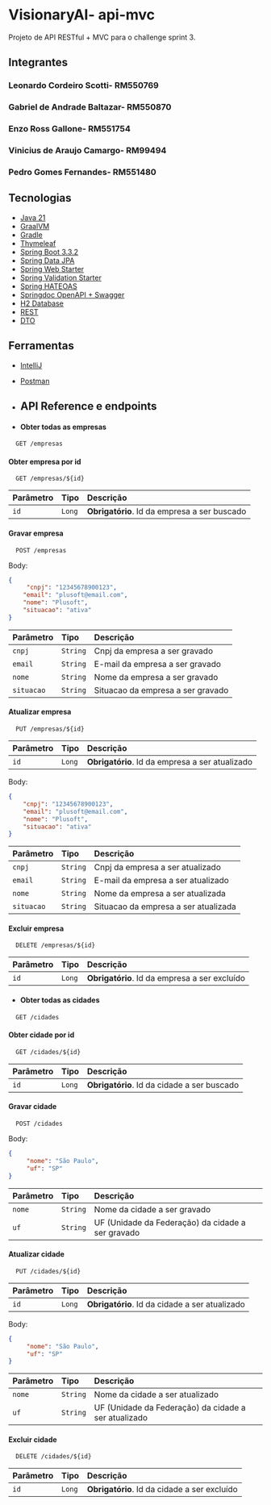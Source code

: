 # VisionaryAI- api-mvc

Projeto de API RESTful + MVC para o challenge sprint 3.

## Integrantes

### Leonardo Cordeiro Scotti- RM550769

### Gabriel de Andrade Baltazar- RM550870

### Enzo Ross Gallone- RM551754

### Vinicius de Araujo Camargo- RM99494

### Pedro Gomes Fernandes- RM551480


## Tecnologias

- [Java 21](https://docs.oracle.com/en/java/javase/21/)
- [GraalVM](https://www.graalvm.org/)
- [Gradle](https://gradle.org/)
- [Thymeleaf](https://www.thymeleaf.org/index.html)
- [Spring Boot 3.3.2](https://spring.io/projects/spring-boot)
- [Spring Data JPA](https://docs.spring.io/spring-data/jpa/reference/)
- [Spring Web Starter](https://docs.spring.io/spring-boot/reference/web/index.html)
- [Spring Validation Starter](https://docs.spring.io/spring-framework/reference/core/validation/beanvalidation.html)
- [Spring HATEOAS](https://docs.spring.io/spring-hateoas/docs/current/reference/html/)
- [Springdoc OpenAPI + Swagger](https://springdoc.org/)
- [H2 Database](http://h2database.com/html/main.html)
- [REST](https://ics.uci.edu/~fielding/pubs/dissertation/rest_arch_style.htm)
- [DTO](https://martinfowler.com/eaaCatalog/dataTransferObject.html)

## Ferramentas

- [IntelliJ](https://www.jetbrains.com/pt-br/idea/)
- [Postman](https://www.postman.com/)

- ## API Reference e endpoints

- #### Obter todas as empresas 

```http
  GET /empresas
```

#### Obter empresa por id 

```http
  GET /empresas/${id}
```

| Parâmetro | Tipo   | Descrição                                    |
|:----------|:-------|:---------------------------------------------|
| `id`      | `Long` | **Obrigatório**. Id da empresa a ser buscado |

#### Gravar empresa 

```http
  POST /empresas
```

Body:

```json
{
     "cnpj": "12345678900123",
    "email": "plusoft@email.com",
    "nome": "Plusoft",
    "situacao": "ativa"
}
```

| Parâmetro | Tipo     | Descrição                       |
|:----------|:---------|:--------------------------------|
| `cnpj`    | `String` | Cnpj da empresa a ser gravado   |
| `email`   | `String` | E-mail da empresa a ser gravado |
| `nome`   | `String` | Nome da empresa a ser gravado  |
| `situacao` | `String` | Situacao da empresa a ser gravado |

#### Atualizar empresa 

```http
  PUT /empresas/${id}
```

| Parâmetro | Tipo   | Descrição                                       |
|:----------|:-------|:------------------------------------------------|
| `id`      | `Long` | **Obrigatório**. Id da empresa a ser atualizado |

Body:

```json
{
    "cnpj": "12345678900123",
    "email": "plusoft@email.com",
    "nome": "Plusoft",
    "situacao": "ativa"
}
```

| Parâmetro | Tipo     | Descrição                          |
|:----------|:---------|:-----------------------------------|
| `cnpj`    | `String` | Cnpj da empresa a ser atualizado   |
| `email`   | `String` | E-mail da empresa a ser atualizado |
| `nome`   | `String` | Nome da empresa a ser atualizada  |
| `situacao` | `String` | Situacao da empresa a ser atualizada  |

#### Excluir empresa 

```http
  DELETE /empresas/${id}
```

| Parâmetro | Tipo   | Descrição                                     |
|:----------|:-------|:----------------------------------------------|
| `id`      | `Long` | **Obrigatório**. Id da empresa a ser excluído |



- #### Obter todas as cidades

```http
  GET /cidades
```

#### Obter cidade por id 

```http
  GET /cidades/${id}
```

| Parâmetro | Tipo   | Descrição                                    |
|:----------|:-------|:---------------------------------------------|
| `id`      | `Long` | **Obrigatório**. Id da cidade a ser buscado |

#### Gravar cidade

```http
  POST /cidades
```

Body:

```json
{
     "nome": "São Paulo",
     "uf": "SP"
}
```

| Parâmetro | Tipo     | Descrição                       |
|:----------|:---------|:--------------------------------|
| `nome`   | `String` | Nome da cidade a ser gravado  |
| `uf` | `String` | UF (Unidade da Federação) da cidade a ser gravado |

#### Atualizar cidade

```http
  PUT /cidades/${id}
```

| Parâmetro | Tipo   | Descrição                                       |
|:----------|:-------|:------------------------------------------------|
| `id`      | `Long` | **Obrigatório**. Id da cidade a ser atualizado |

Body:

```json
{
     "nome": "São Paulo",
     "uf": "SP"
}
```

| Parâmetro | Tipo     | Descrição                       |
|:----------|:---------|:--------------------------------|
| `nome`   | `String` | Nome da cidade a ser atualizado  |
| `uf` | `String` | UF (Unidade da Federação) da cidade a ser atualizado |

#### Excluir cidade

```http
  DELETE /cidades/${id}
```

| Parâmetro | Tipo   | Descrição                                     |
|:----------|:-------|:----------------------------------------------|
| `id`      | `Long` | **Obrigatório**. Id da cidade a ser excluído |
